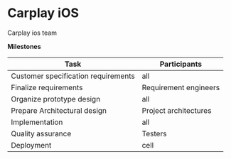 # Carplay iOS

Carplay ios team

**Milestones**

| Task | Participants |
| ------ | ------ |
| Customer specification requirements | all |
| Finalize requirements | Requirement engineers | 
| Organize prototype design | all |
| Prepare Architectural design | Project architectures |
| Implementation | all |
| Quality assurance | Testers |
| Deployment | cell | 